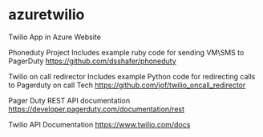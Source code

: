 # azuretwilio
Twilio App in Azure Website

Phoneduty Project
Includes example ruby code for sending VM\SMS to PagerDuty
https://github.com/dsshafer/phoneduty

Twilio on call redirector
Includes example Python code for redirecting calls to Pagerduty on call Tech
https://github.com/jof/twilio_oncall_redirector

Pager Duty REST API documentation
https://developer.pagerduty.com/documentation/rest

Twilio API Documentation
https://www.twilio.com/docs


